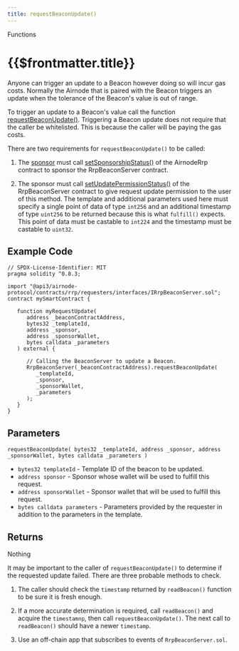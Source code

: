```yaml
---
title: requestBeaconUpdate()
---
```


<TitleSpan>Functions</TitleSpan>

# {{$frontmatter.title}}

<VersionWarning/>

<TocHeader /> <TOC class="table-of-contents" :include-level="[2,3]" />

Anyone can trigger an update to a Beacon however doing so will incur gas costs. Normally the Airnode that is paired with the Beacon triggers an update when the tolerance of the Beacon's value is out of range.

To trigger an update to a Beacon's value call the function [requestBeaconUpdate()](https://github.com/api3dao/airnode/blob/master/packages/airnode-protocol/contracts/rrp/requesters/RrpBeaconServer.sol#L184-L232). Triggering a Beacon update does not require that the caller be whitelisted. This is because the caller will be paying the gas costs.

There are two requirements for `requestBeaconUpdate()` to be called:

1. The [sponsor](../../../airnode/v0.5/concepts/sponsor.md) must call [setSponsorshipStatus()](https://github.com/api3dao/airnode/blob/master/packages/airnode-protocol/contracts/rrp/AirnodeRrp.sol#L36-L58) of the AirnodeRrp contract to sponsor the RrpBeaconServer contract.

2. The sponsor must call [setUpdatePermissionStatus()](https://github.com/api3dao/airnode/blob/master/packages/airnode-protocol/contracts/rrp/requesters/RrpBeaconServer.sol#L169-L182) of the RrpBeaconServer contract to give request update permission to the user of this method. The template and additional parameters used here must specify a single point of data of type `int256` and an additional timestamp of type `uint256` to be returned because this is what `fulfill()` expects. This point of data must be castable to `int224` and the timestamp must be castable to `uint32`.

## Example Code

```solidity
// SPDX-License-Identifier: MIT
pragma solidity ^0.8.3;

import "@api3/airnode-protocol/contracts/rrp/requesters/interfaces/IRrpBeaconServer.sol";
contract mySmartContract {

   function myRequestUpdate(
      address _beaconContractAddress,
      bytes32 _templateId,
      address _sponsor,
      address _sponsorWallet,
      bytes calldata _parameters
   ) external {

      // Calling the BeaconServer to update a Beacon.
      RrpBeaconServer(_beaconContractAddress).requestBeaconUpdate(
         _templateId,
         _sponsor,
         _sponsorWallet,
         _parameters
      );
   }
}
```

## Parameters

`requestBeaconUpdate( bytes32 _templateId, address _sponsor, address _sponsorWallet, bytes calldata _parameters )`

- `bytes32 templateId` - Template ID of the beacon to be updated.
- `address sponsor` - Sponsor whose wallet will be used to fulfill this request.
- `address sponsorWallet` - Sponsor wallet that will be used to fulfill this request.
- `bytes calldata parameters` - Parameters provided by the requester in addition to the parameters in the template.

## Returns

Nothing

It may be important to the caller of `requestBeaconUpdate()` to determine if the requested update failed. There are three probable methods to check.

1. The caller should check the `timestamp` returned by `readBeacon()` function to be sure it is fresh enough.

2. If a more accurate determination is required, call `readBeacon()` and acquire the `timestamnp`, then call `requestBeaconUpdate()`. The next call to `readBeacon()` should have a newer `timestamp`.

3. Use an off-chain app that subscribes to events of `RrpBeaconServer.sol`.
